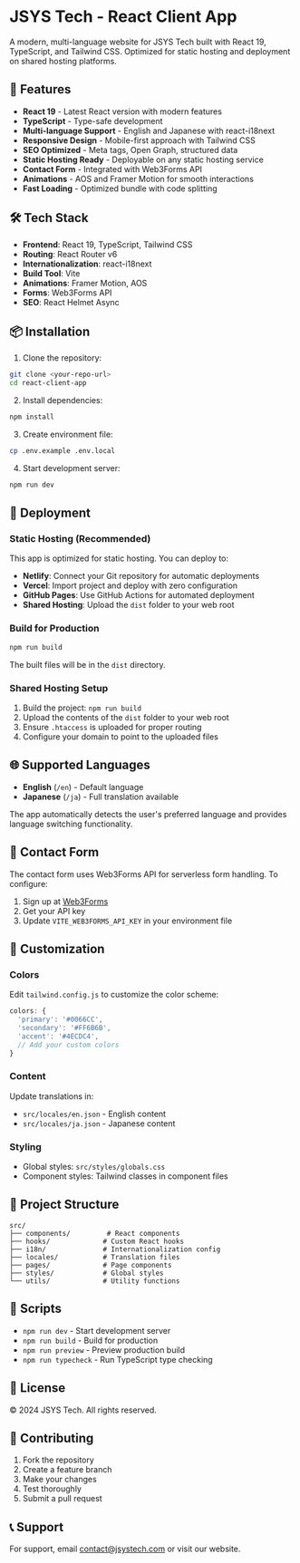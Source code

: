 # JSYS Tech - React Client App

A modern, multi-language website for JSYS Tech built with React 19, TypeScript, and Tailwind CSS. Optimized for static hosting and deployment on shared hosting platforms.

## 🚀 Features

- **React 19** - Latest React version with modern features
- **TypeScript** - Type-safe development
- **Multi-language Support** - English and Japanese with react-i18next
- **Responsive Design** - Mobile-first approach with Tailwind CSS
- **SEO Optimized** - Meta tags, Open Graph, structured data
- **Static Hosting Ready** - Deployable on any static hosting service
- **Contact Form** - Integrated with Web3Forms API
- **Animations** - AOS and Framer Motion for smooth interactions
- **Fast Loading** - Optimized bundle with code splitting

## 🛠️ Tech Stack

- **Frontend**: React 19, TypeScript, Tailwind CSS
- **Routing**: React Router v6
- **Internationalization**: react-i18next
- **Build Tool**: Vite
- **Animations**: Framer Motion, AOS
- **Forms**: Web3Forms API
- **SEO**: React Helmet Async

## 📦 Installation

1. Clone the repository:
```bash
git clone <your-repo-url>
cd react-client-app
```

2. Install dependencies:
```bash
npm install
```

3. Create environment file:
```bash
cp .env.example .env.local
```

4. Start development server:
```bash
npm run dev
```

## 🚀 Deployment

### Static Hosting (Recommended)

This app is optimized for static hosting. You can deploy to:

- **Netlify**: Connect your Git repository for automatic deployments
- **Vercel**: Import project and deploy with zero configuration
- **GitHub Pages**: Use GitHub Actions for automated deployment
- **Shared Hosting**: Upload the `dist` folder to your web root

### Build for Production

```bash
npm run build
```

The built files will be in the `dist` directory.

### Shared Hosting Setup

1. Build the project: `npm run build`
2. Upload the contents of the `dist` folder to your web root
3. Ensure `.htaccess` is uploaded for proper routing
4. Configure your domain to point to the uploaded files

## 🌐 Supported Languages

- **English** (`/en`) - Default language
- **Japanese** (`/ja`) - Full translation available

The app automatically detects the user's preferred language and provides language switching functionality.

## 📧 Contact Form

The contact form uses Web3Forms API for serverless form handling. To configure:

1. Sign up at [Web3Forms](https://web3forms.com)
2. Get your API key
3. Update `VITE_WEB3FORMS_API_KEY` in your environment file

## 🎨 Customization

### Colors
Edit `tailwind.config.js` to customize the color scheme:

```javascript
colors: {
  'primary': '#0066CC',
  'secondary': '#FF6B6B',
  'accent': '#4ECDC4',
  // Add your custom colors
}
```

### Content
Update translations in:
- `src/locales/en.json` - English content
- `src/locales/ja.json` - Japanese content

### Styling
- Global styles: `src/styles/globals.css`
- Component styles: Tailwind classes in component files

## 📁 Project Structure

```
src/
├── components/         # React components
├── hooks/             # Custom React hooks
├── i18n/              # Internationalization config
├── locales/           # Translation files
├── pages/             # Page components
├── styles/            # Global styles
└── utils/             # Utility functions
```

## 🔧 Scripts

- `npm run dev` - Start development server
- `npm run build` - Build for production
- `npm run preview` - Preview production build
- `npm run typecheck` - Run TypeScript type checking

## 📝 License

© 2024 JSYS Tech. All rights reserved.

## 🤝 Contributing

1. Fork the repository
2. Create a feature branch
3. Make your changes
4. Test thoroughly
5. Submit a pull request

## 📞 Support

For support, email contact@jsystech.com or visit our website.